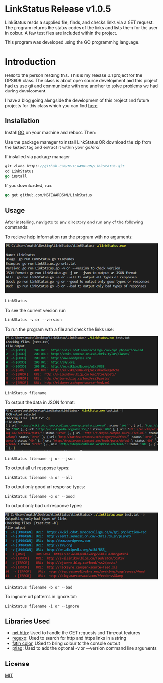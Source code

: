 # LinkStatus Release v1.0.5

LinkStatus reads a supplied file, finds, and checks links via a GET request. The program returns the status codes of the links and lists them for the user in colour. A few test files are included within the project.

This program was developed using the GO programming language.

# Introduction
Hello to the person reading this. This is my release 0.1 project for the DPS909 class. The class is about open source development and this project had us use git and communicate with one another to solve problems we had during development.

I have a blog going alongside the development of this project and future projects for this class which you can find [here](https://matthew-k-stewardson.blogspot.com/).

## Installation
Install [GO](https://golang.org/) on your machine and reboot. Then:

Use the package manager to install LinkStatus OR download the zip from the lastest tag and extract it within your go/src/

If installed via package manager
```go
git clone https://github.com/MSTEWARDSON/LinkStatus.git
cd LinkStatus
go install
```

If you downloaded, run:
```go
go get github.com/MSTEWARDSON/LinkStatus
```

## Usage

After installing, navigate to any directory and run any of the following commands:

To recieve help information run the program with no arguments:

![](images/demo-1.PNG)

```go
LinkStatus
```

To see the current version run:
```go
LinkStatus -v or --version
```
To run the program with a file and check the links use:

![](images/demo-2.PNG)

```go
LinkStatus filename
```
To output the data in JSON format:

![](images/demo-3.PNG)

```go
LinkStatus filename -j or --json
```

To output all url response types:
```go
LinkStatus filename -a or --all
```
To output only good url response types:
```go
LinkStatus filename -g or --good
```
To output only bad url response types:

![](images/demo-4.PNG)

```go
LinkStatus filename -b or --bad

```
To ingnore url patterns in ignore.txt:
```go
LinkStatus filename -i or --ignore
```

## Libraries Used
- [net http](https://golang.org/pkg/net/http/): Used to handle the GET requests and Timeout features
- [regexp](https://golang.org/pkg/regexp/): Used to search for http and https links in a string
- [fatih color](https://github.com/fatih/color): USed to bring colour to the console output
- [pflag](https://github.com/spf13/pflag): Used to add the optional -v or --version command line arguments

## License
[MIT](https://choosealicense.com/licenses/mit/)
